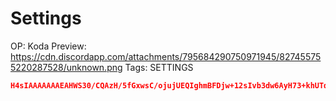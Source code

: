 # Settings

OP: Koda
Preview: https://cdn.discordapp.com/attachments/795684290750971945/827455755220287528/unknown.png
Tags: SETTINGS

```json
H4sIAAAAAAAEAHWS30/CQAzH/5fGxwsC/ojujUEQIghmBFDjw+12sIvb3dw6AyH73+khUTdz99RrP9+2aXuAC9xnEjwIgcFCYWLtQCIqvS3IFcQmR1HiRBUI3tvhh7fBJ55a83ni06dv0pTriP6XnyYJeQ4Vc+Djf7gSRhcuwXoyrwt2SZaUW6UtMyblQmlq7ld7Tf41eJ1Wm8ELeO3WvX0MXv/Yq1O8cpR88Af1kluOsczDMor2rjZHwbSuiU1ZyJSjdCmmj43BZWnoZGe9Jmu4QGW0SzHvN7MLk4bGhS+H6zr+tdnJSKGL90eNEYURxlC9M1iqQoUqUbinGTMYGPERqIg0Vwz8EtHolbKs16XoiCK9iBJgXkoGs82mkLVldr+XeXde5g0ZFd2l4PZUO61bSjo0Gs+O9skRZFzQAVPF6gglOh+84gIAAA==
```